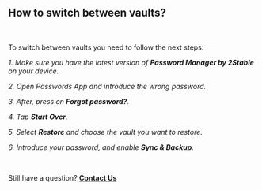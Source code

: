 <!-- 
---
title: How to switch between vaults?
--- 
-->

## **How to switch between vaults?**

<br />

To switch between vaults you need to follow the next steps:

*1. Make sure you have the latest version of **Password Manager by 2Stable** on your device.*

*2. Open Passwords App and introduce the wrong password.*

*3. After, press on **Forgot password?**.*

*4. Tap **Start Over**.*

*5. Select **Restore** and choose the vault you want to restore.*

*6. Introduce your password, and enable **Sync & Backup**.*

<br />

Still have a question?
[**Contact Us**](passwords://contact?subject=How%20to%20switch%20between%20vaults%3F)
